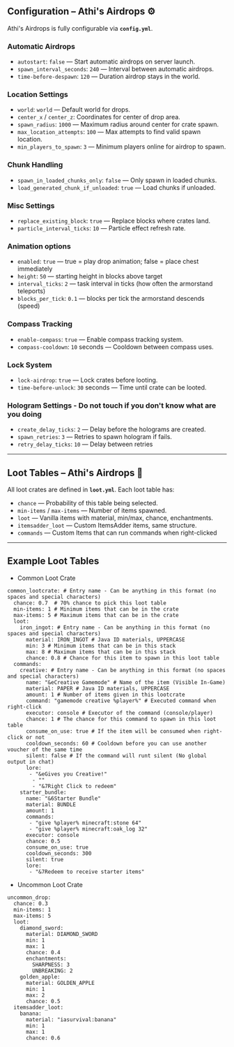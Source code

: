 ## Configuration – Athi's Airdrops ⚙️

Athi's Airdrops is fully configurable via **`config.yml`**.  

### Automatic Airdrops
- `autostart`: `false` — Start automatic airdrops on server launch.  
- `spawn_interval_seconds`: `240` — Interval between automatic airdrops.  
- `time-before-despawn`: `120` — Duration airdrop stays in the world.  

### Location Settings
- `world`: `world` — Default world for drops.  
- `center_x` / `center_z`: Coordinates for center of drop area.  
- `spawn_radius`: `1000` — Maximum radius around center for crate spawn.  
- `max_location_attempts`: `100` — Max attempts to find valid spawn location.  
- `min_players_to_spawn`: `3` — Minimum players online for airdrop to spawn.  

### Chunk Handling
- `spawn_in_loaded_chunks_only`: `false` — Only spawn in loaded chunks.  
- `load_generated_chunk_if_unloaded`: `true` — Load chunks if unloaded.  

### Misc Settings
- `replace_existing_block`: `true` — Replace blocks where crates land.  
- `particle_interval_ticks`: `10` — Particle effect refresh rate.  

### Animation options
-  `enabled`: `true` — true = play drop animation; false = place chest immediately
-  `height`: `50` — starting height in blocks above target
-  `interval_ticks`: `2` — task interval in ticks (how often the armorstand teleports)
-  `blocks_per_tick`: `0.1` — blocks per tick the armorstand descends (speed)

### Compass Tracking
- `enable-compass`: `true` — Enable compass tracking system.  
- `compass-cooldown`: `10` seconds — Cooldown between compass uses.  

### Lock System
- `lock-airdrop`: `true` — Lock crates before looting.  
- `time-before-unlock`: `30` seconds — Time until crate can be looted.  

### Hologram Settings - Do not touch if you don't know what are you doing
-  `create_delay_ticks`: `2` — Delay before the holograms are created.
-  `spawn_retries`: `3` — Retries to spawn hologram if fails.
-  `retry_delay_ticks`: `10` — Delay between retries


---

## Loot Tables – Athi's Airdrops 🎁

All loot crates are defined in **`loot.yml`**. Each loot table has:

- `chance` — Probability of this table being selected.
- `min-items` / `max-items` — Number of items spawned.
- `loot` — Vanilla items with material, min/max, chance, enchantments.
- `itemsadder_loot` — Custom ItemsAdder items, same structure.
- `commands` — Custom Items that can run commands when right-clicked

---

## Example Loot Tables

- Common Loot Crate
```
common_lootcrate: # Entry name - Can be anything in this format (no spaces and special characters)
  chance: 0.7  # 70% chance to pick this loot table
  min-items: 1 # Minimum items that can be in the crate
  max-items: 5 # Maximum items that can be in the crate
  loot:
    iron_ingot: # Entry name - Can be anything in this format (no spaces and special characters)
      material: IRON_INGOT # Java ID materials, UPPERCASE
      min: 3 # Minimum items that can be in this stack
      max: 8 # Maximum items that can be in this stack
      chance: 0.8 # Chance for this item to spawn in this loot table
  commands:
    creative: # Entry name - Can be anything in this format (no spaces and special characters)
      name: "&eCreative Gamemode" # Name of the item (Visible In-Game)
      material: PAPER # Java ID materials, UPPERCASE
      amount: 1 # Number of items given in this lootcrate
      command: "gamemode creative %player%" # Executed command when right-click
      executor: console # Executor of the command (console/player)
      chance: 1 # The chance for this command to spawn in this loot table
      consume_on_use: true # If the item will be consumed when right-click or not
      cooldown_seconds: 60 # Cooldown before you can use another voucher of the same time
      silent: false # If the command will runt silent (No global output in chat)
      lore:
       - "&eGives you Creative!"
        - ""
        - "&7Right Click to redeem"
    starter_bundle:
      name: "&6Starter Bundle"
      material: BUNDLE
      amount: 1
      commands:
       - "give %player% minecraft:stone 64"
       - "give %player% minecraft:oak_log 32"
      executor: console
      chance: 0.5
      consume_on_use: true
      cooldown_seconds: 300
      silent: true
      lore:
       - "&7Redeem to receive starter items"
```

- Uncommon Loot Crate
```
uncommon_drop:
  chance: 0.3
  min-items: 1
  max-items: 5
  loot:
    diamond_sword:
      material: DIAMOND_SWORD
      min: 1
      max: 1
      chance: 0.4
      enchantments:
        SHARPNESS: 3
        UNBREAKING: 2
    golden_apple:
      material: GOLDEN_APPLE
      min: 1
      max: 2
      chance: 0.5
  itemsadder_loot:
    banana:
      material: "iasurvival:banana"
      min: 1
      max: 1
      chance: 0.6
```
